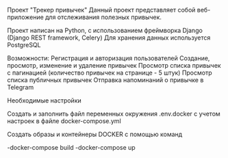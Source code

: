 Проект "Трекер привычек" 
Данный проект представляет собой веб-приложение для отслеживания полезных привычек.

Проект написан на Python, с использованием фреймворка Django (Django REST framework, Celery) Для хранения данных используется PostgreSQL

Возможности: 
Регистрация и авторизация пользователей 
Создание, просмотр, изменение и удаление привычек 
Просмотр списка привычек с пагинацией (количество привычек на странице - 5 штук)
Просмотр списка публичных привычек Отправка напоминаний о привычке в Telegram

Необходимые настройки

Создать и заполнить файл переменных окружения .env.docker с учетом настроек в файле docker-compose.yml

Создать образы и контейнеры DOCKER с помощью команд

   -docker-compose build
   -docker-compose up
